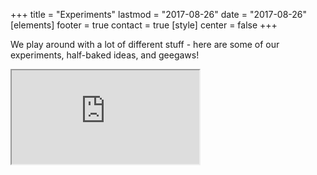 +++
title = "Experiments"
lastmod = "2017-08-26"
date = "2017-08-26"
[elements]
  footer = true
  contact = true
[style]
  center = false
+++

We play around with a lot of different stuff - here are some of our experiments, half-baked ideas, and geegaws!

<iframe src='https://webchat.botframework.com/embed/qnabotkatowice?s=7ClG0rG-ZOA.cwA.Oro.9sVZ2keHqmfCPo9UzrWNVnpI8VO2frt0_XS0mMGtcMQ'></iframe>




